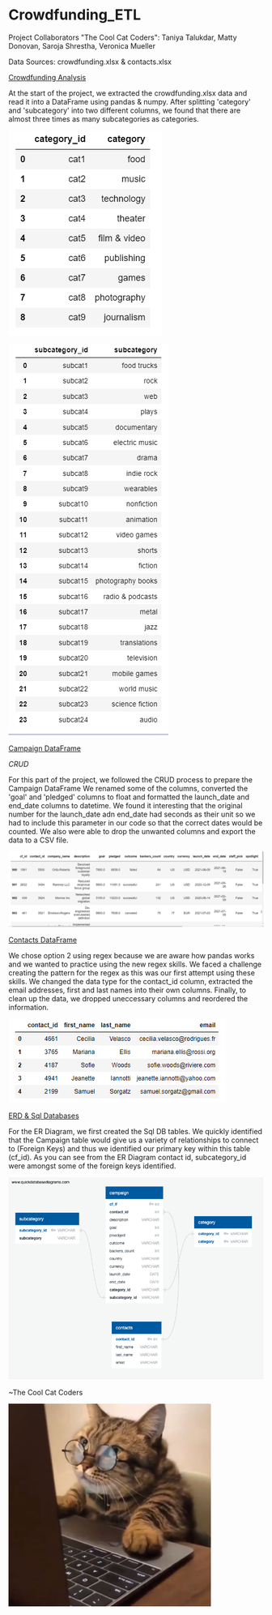 # Crowdfunding_ETL

Project Collaborators "The Cool Cat Coders": Taniya Talukdar, Matty Donovan, Saroja Shrestha, Veronica Mueller


Data Sources: crowdfunding.xlsx & contacts.xlsx

<ins>Crowdfunding Analysis</ins> 


At the start of the project, we extracted the crowdfunding.xlsx data and read it into a DataFrame using pandas & numpy. After splitting 'category' and 'subcategory' into two different columns, we found that there are almost three times as many subcategories as categories.

![Figure 2](Images/Figure_2.png)

![Figure 3](Images/Figure_3.png)

<ins>Campaign DataFrame</ins>


*CRUD*

For this part of the project, we followed the CRUD process to prepare the Campaign DataFrame We renamed some of the columns, converted the 'goal' and 'pledged' columns to float and formatted the launch_date and end_date columns to datetime. We found it interesting that the original number for the launch_date adn end_date had seconds as their unit so we had to include this parameter in our code so that the correct dates would be counted. We also were able to drop the unwanted columns and export the data to a CSV file.

![Figure 4](Images/Figure_4.png)

<ins>Contacts DataFrame</ins>

We chose option 2 using regex because we are aware how pandas works and we wanted to practice using the new regex skills. We faced a challenge creating the pattern for the regex as this was our first attempt using these skills. We changed the data type for the contact_id column, extracted the email addresses, first and last names into their own columns. Finally, to clean up the data, we dropped uneccessary columns and reordered the information.

![Figure 5](Images/Figure_5.png)

<ins>ERD & Sql Databases<ins>
  
  
For the ER Diagram, we first created the Sql DB tables. We quickly identified that the Campaign table would give us a variety of relationships to connect to (Foreign Keys) and thus we identified our primary key within this table (cf_id). As you can see from the ER Diagram contact id, subcategory_id were amongst some of the foreign keys identified.

![Crowdfunding DBD](crowdfunding_db.png)

 
~The Cool Cat Coders


<img src="Images/cat_on_computer.jpg" alt="Cool Cat Coders" width="400" height="400">
